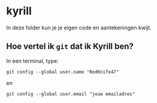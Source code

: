 # kyrill

In deze folder kun je je eigen code en aantekeningen kwijt.

## Hoe vertel ik `git` dat ik Kyrill ben?

In een terminal, type:

```
git config --global user.name "RedKnife47"
```

en

```
git config --global user.email "jouw emailadres"
```

